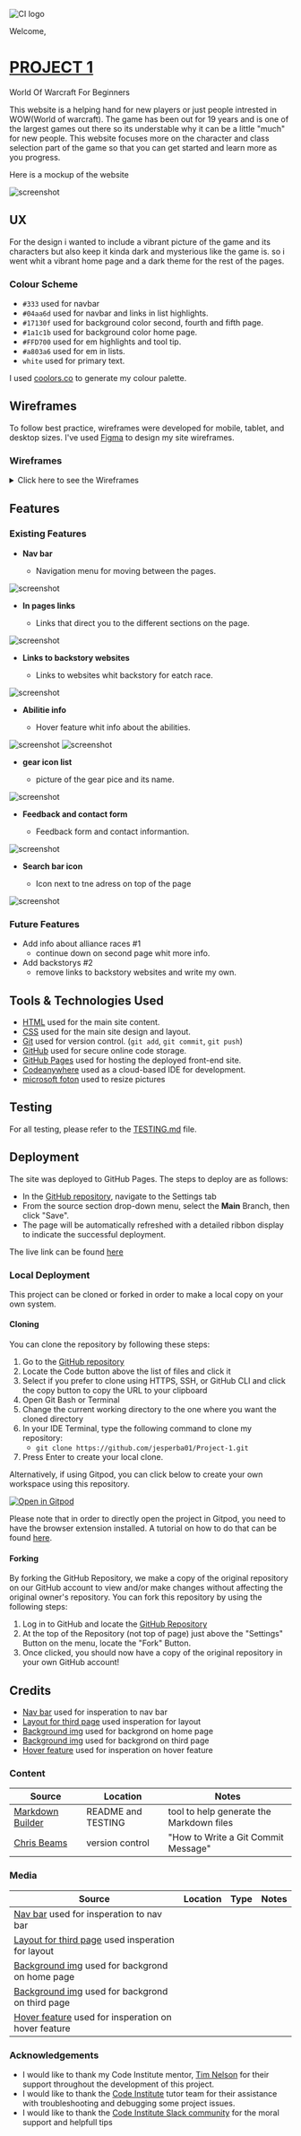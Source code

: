 ![CI logo](https://codeinstitute.s3.amazonaws.com/fullstack/ci_logo_small.png)

Welcome,

# [PROJECT 1](https://jesperba01.github.io/Project-1)

World Of Warcraft For Beginners

This website is a helping hand for new players or just people intrested in WOW(World of warcraft).
The game has been out for 19 years and is one of the largest games out there so its understable why it can be a little "much" for new people.
This website focuses more on the character and class selection part of the game so that you can get started and learn more as you progress.

Here is a mockup of the website

![screenshot](documentation/mockup.png)

## UX

For the design i wanted to include a vibrant picture of the game and its characters but also keep it kinda dark and mysterious like the game is.
so i went whit a vibrant home page and a dark theme for the rest of the pages.

### Colour Scheme

- `#333` used for navbar
- `#04aa6d` used for navbar and links in list highlights.
- `#17130f` used for background color second, fourth and fifth page.
- `#1a1c1b` used for background color home page.
- `#FFD700` used for em highlights and tool tip.
- `#a803a6` used for em in lists.
- `white` used for primary text.

I used [coolors.co](https://coolors.co/palette/a803a6-ffd700-1a1c1b-04aa6d-333333) to generate my colour palette.

## Wireframes

To follow best practice, wireframes were developed for mobile, tablet, and desktop sizes.
I've used [Figma](https://www.figma.com) to design my site wireframes.

### Wireframes

<details>
<summary> Click here to see the Wireframes </summary>

Home

- ![screenshot](documentation/wireframe/wireframe-homepage.png)

Race Helper

- ![screenshot](documentation/wireframe/wireframe-racepage.png)

Final Boss

- ![screenshot](documentation/wireframe/wireframe-final.png)

Feedback

- ![screenshot](documentation/wireframe/wireframe-feedback.png)

</details>

## Features

### Existing Features

- **Nav bar**

  - Navigation menu for moving between the pages.

![screenshot](documentation/features/navbar.png)

- **In pages links**

  - Links that direct you to the different sections on the page.

![screenshot](documentation/features/inpagelinks.png)

- **Links to backstory websites**

  - Links to websites whit backstory for eatch race.

![screenshot](documentation/features/linksrace.png)

- **Abilitie info**

  - Hover feature whit info about the abilities.

![screenshot](documentation/features/tooltipbf.png)
![screenshot](documentation/features/tooltipaf.png)

- **gear icon list**

  - picture of the gear pice and its name.

![screenshot](documentation/features/imglist.png)

- **Feedback and contact form**

  - Feedback form and contact informantion.

![screenshot](documentation/features/feedbackform.png)

- **Search bar icon**

  - Icon next to tne adress on top of the page

![screenshot](documentation/features/searchicon.png)

### Future Features

- Add info about alliance races #1
  - continue down on second page whit more info.
- Add backstorys #2
  - remove links to backstory websites and write my own.

## Tools & Technologies Used

- [HTML](https://en.wikipedia.org/wiki/HTML) used for the main site content.
- [CSS](https://en.wikipedia.org/wiki/CSS) used for the main site design and layout.
- [Git](https://git-scm.com) used for version control. (`git add`, `git commit`, `git push`)
- [GitHub](https://github.com) used for secure online code storage.
- [GitHub Pages](https://pages.github.com) used for hosting the deployed front-end site.
- [Codeanywhere](https://codeanywhere.com) used as a cloud-based IDE for development.
- [microsoft foton](https://apps.microsoft.com/detail/9WZDNCRFJBH4?hl=sv-se&gl=SE) used to resize pictures

## Testing

For all testing, please refer to the [TESTING.md](TESTING.md) file.

## Deployment

The site was deployed to GitHub Pages. The steps to deploy are as follows:

- In the [GitHub repository](https://github.com/jesperba01/Project-1), navigate to the Settings tab
- From the source section drop-down menu, select the **Main** Branch, then click "Save".
- The page will be automatically refreshed with a detailed ribbon display to indicate the successful deployment.

The live link can be found [here](https://jesperba01.github.io/Project-1)

### Local Deployment

This project can be cloned or forked in order to make a local copy on your own system.

#### Cloning

You can clone the repository by following these steps:

1. Go to the [GitHub repository](https://github.com/jesperba01/Project-1)
2. Locate the Code button above the list of files and click it
3. Select if you prefer to clone using HTTPS, SSH, or GitHub CLI and click the copy button to copy the URL to your clipboard
4. Open Git Bash or Terminal
5. Change the current working directory to the one where you want the cloned directory
6. In your IDE Terminal, type the following command to clone my repository:
	- `git clone https://github.com/jesperba01/Project-1.git`
7. Press Enter to create your local clone.

Alternatively, if using Gitpod, you can click below to create your own workspace using this repository.

[![Open in Gitpod](https://gitpod.io/button/open-in-gitpod.svg)](https://gitpod.io/#https://github.com/jesperba01/Project-1)

Please note that in order to directly open the project in Gitpod, you need to have the browser extension installed.
A tutorial on how to do that can be found [here](https://www.gitpod.io/docs/configure/user-settings/browser-extension).

#### Forking

By forking the GitHub Repository, we make a copy of the original repository on our GitHub account to view and/or make changes without affecting the original owner's repository.
You can fork this repository by using the following steps:

1. Log in to GitHub and locate the [GitHub Repository](https://github.com/jesperba01/Project-1)
2. At the top of the Repository (not top of page) just above the "Settings" Button on the menu, locate the "Fork" Button.
3. Once clicked, you should now have a copy of the original repository in your own GitHub account!

## Credits

- [Nav bar](https://www.w3schools.com/css/css_navbar.asp) used for insperation to nav bar
- [Layout for third page](https://worldofwarcraft.blizzard.com/en-gb/character/eu/stormscale/Americancorn) used insperation for layout
- [Background img](https://wall.alphacoders.com/big.php?i=878332) used for backgrond on home page
- [Background img](https://worldofwarcraft.blizzard.com/en-gb/character/eu/stormscale/Americancorn2) used for backgrond on third page
- [Hover feature](https://blog.logrocket.com/creating-beautiful-tooltips-with-only-css/) used for insperation on hover feature

### Content

| Source | Location | Notes |
| --- | --- | --- |
| [Markdown Builder](https://tim.2bn.dev/markdown-builder) | README and TESTING | tool to help generate the Markdown files |
| [Chris Beams](https://chris.beams.io/posts/git-commit) | version control | "How to Write a Git Commit Message" |

### Media

| Source | Location | Type | Notes |
| --- | --- | --- | --- |
| [Nav bar](https://www.w3schools.com/css/css_navbar.asp) used for insperation to nav bar
| [Layout for third page](https://worldofwarcraft.blizzard.com/en-gb/character/eu/stormscale/Americancorn) used insperation for layout
| [Background img](https://wall.alphacoders.com/big.php?i=878332) used for backgrond on home page
| [Background img](https://worldofwarcraft.blizzard.com/en-gb/character/eu/stormscale/Americancorn2) used for backgrond on third page
| [Hover feature](https://blog.logrocket.com/creating-beautiful-tooltips-with-only-css/) used for insperation on hover feature

### Acknowledgements

- I would like to thank my Code Institute mentor, [Tim Nelson](https://github.com/TravelTimN) for their support throughout the development of this project.
- I would like to thank the [Code Institute](https://codeinstitute.net) tutor team for their assistance with troubleshooting and debugging some project issues.
- I would like to thank the [Code Institute Slack community](https://code-institute-room.slack.com) for the moral support and helpfull tips